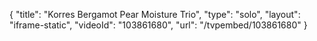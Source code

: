 {
    "title": "Korres Bergamot Pear Moisture Trio",
    "type": "solo",
    "layout": "iframe-static",
    "videoId": "103861680",
    "url": "\/tvpembed\/103861680"
}
